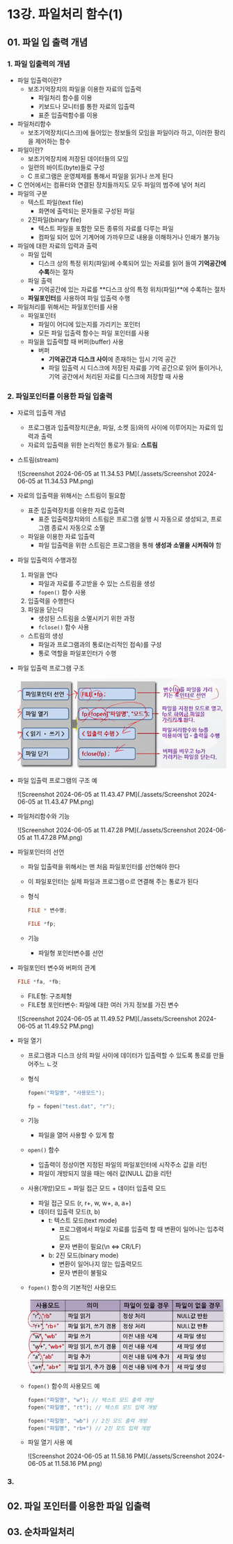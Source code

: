 # 13강. 파일처리 함수(1)

## 01. 파일 입 출력 개념

### 1. 파일 입출력의 개념

- 파일 입출력이란?
  - 보조기억장치의 파일을 이용한 자료의 입출력
    - 파일처리 함수를 이용
    - 키보드나 모니터를 통한 자료의 입출력
    - 표준 입출력함수를 이용
- 파일처리함수
  - 보조기억장치(디스크)에 들어있는 정보들의 모임을 파일이라 하고, 이러한 팡리을 제어하는 함수
- 파일이란?
  - 보조기억장치에 저장된 데이터들의 모임
  - 일련의 바이트(byte)들로 구성
  - C 프로그램은 운영체제를 통해서 파일을 읽거나 쓰게 된다
- C 언어에서는 컴퓨터와 연결된 장치들까지도 모두 파일의 범주에 넣어 처리
- 파일의 구분
  - 텍스트 파일(text file)
    - 화면에 출력되는 문자들로 구성된 파일
  - 2진파일(binary file)
    - 텍스트 파일을 포함한 모든 종류의 자료를 다루는 파일
    - 컴파일 되어 있어 기계어에 가까우므로 내용을 이해하거나 인쇄가 불가능
- 파일에 대한 자료의 입력과 출력
  - 파일 입력
    - 디스크 상의 특정 위치(파일)에 수록되어 있는 자료를 읽어 들여 **기억공간에 수록**하는 절차
  - 파일 출력
    - 기억공간에 있는 자료를 **디스크 상의 특정 위치(파일)**에 수록하는 절차
  - **파일포인터**를 사용하여 파일 입출력 수행
- 파일처리를 위해서는 파일포인터를 사용
  - 파일포인터
    - 파일이 어디에 있는지를 가리키는 포인터
    - 모든 파일 입출력 함수는 파일 포인터를 사용
  - 파일을 입출력할 때 버퍼(buffer) 사용
    - 버퍼
      - **기억공간과 디스크 사이**에 존재하는 임시 기억 공간
      - 파일 입출력 시 디스크에 저장된 자료를 기억 공간으로 읽어 들이거나, 기억 공간에서 처리된 자료를 디스크에 저장할 때 사용



### 2. 파일포인터를 이용한 파일 입출력

- 자료의 입출력 개념

  - 프로그램과 입출력장치(콘솔, 파일, 소켓 등)와의 사이에 이루어지는 자료의 입력과 출력
  - 자료의 입출력을 위한 논리적인 통로가 필요: **스트림**

- 스트림(stream)

  ![Screenshot 2024-06-05 at 11.34.53 PM](./assets/Screenshot 2024-06-05 at 11.34.53 PM.png)

- 자료의 입출력을 위해서는 스트림이 필요함

  - 표준 입출력장치를 이용한 자료 입출력
    - 표준 입출력장치와의 스트림은 프로그램 실행 시 자동으로 생성되고, 프로그램 종료시 자동으로 소멸
  - 파일을 이용한 자료 입출력
    - 파일 입출력을 위한 스트림은 프로그램을 통해 **생성과 소멸을 시켜줘야** 함

- 파일 입출력의 수행과정

  1. 파일을 연다
     - 파일과 자료를 주고받을 수 있는 스트림을 생성
     - `fopen()` 함수 사용
  2. 입출력을 수행한다
  3. 파일을 닫는다
     - 생성된 스트림을 소멸시키기 위한 과정
     - `fclose()` 함수 사용

  - 스트림의 생성
    - 파일과 프로그램과의 통로(논리적인 접속)를 구성
    - 통로 역할을 파일포인터가 수행

- 파일 입출력 프로그램 구조

  <img src="./assets/Screenshot 2024-06-05 at 11.42.11 PM.png" alt="Screenshot 2024-06-05 at 11.42.11 PM" style="zoom:80%;" /> 

- 파일 입출력 프로그램의 구조 예

  ![Screenshot 2024-06-05 at 11.43.47 PM](./assets/Screenshot 2024-06-05 at 11.43.47 PM.png) 

- 파일처리함수와 기능

  ![Screenshot 2024-06-05 at 11.47.28 PM](./assets/Screenshot 2024-06-05 at 11.47.28 PM.png) 

- 파일포인터의 선언

  - 파일 입출력을 위해서는 맨 처음 파일포인터를 선언해야 한다

  - 이 파일포인터는 실제 파일과 프로그램ㅇ르 연결해 주는 통로가 된다

  - 형식

    ```c
    FILE * 변수명;
    ```

    ```c
    FILE *fp;
    ```

  - 기능

    - 파일형 포인터변수를 선언

- 파일포인터 변수와 버퍼의 관계

  ```c
  FILE *fa, *fb;
  ```

  - FILE형: 구조체형
  - FILE형 포인터변수: 파일에 대한 여러 가지 정보를 가진 변수

  ![Screenshot 2024-06-05 at 11.49.52 PM](./assets/Screenshot 2024-06-05 at 11.49.52 PM.png) 

- 파일 열기

  - 프로그램과 디스크 상의 파일 사이에 데이터가 입출력할 수 있도록 통로를 만들어주느 ㄴ것

  - 형식

    ```c
    fopen("파일명", "사용모드");
    ```

    ```c
    fp = fopen("test.dat", "r");
    ```

  - 기능

    - 파일을 열어 사용할 수 있게 함

  - `open()` 함수

    - 입출력이 정상이면 지정된 파일의 파일포인터에 시작주소 값을 리턴
    - 파일이 개방되지 않을 때는 에러 값(NULL 값)을 리턴

  - 사용(개방)모드 = 파일 접근 모드 + 데이터 입출력 모드

    - 파일 접근 모드 (r, r+, w, w+, a, a+)
    - 데이터 입출력 모드(t, b)
      - t: 텍스트 모드(text mode)
        - 프로그램에서 파일로 자료를 입출력 할 때 변환이 일어나는 입추력모드
        - 문자 변환이 필요(\n <=> CR/LF)
      - b: 2진 모드(binary mode)
        - 변환이 일어나지 않는 입출력모드
        - 문자 변환이 불필요

  - `fopen()` 함수의 기본적인 사용모드

    <img src="./assets/Screenshot 2024-06-05 at 11.55.08 PM.png" alt="Screenshot 2024-06-05 at 11.55.08 PM" style="zoom:80%;" />

  - `fopen()` 함수의 사용모드 예

    ```c
    fopen("파일명", "w"); // 텍스트 모드 출력 개방
    fopen("파일명", "rt"); // 텍스트 모드 입력 개방
    ```

    ```c
    fopen("파일명", "wb") // 2진 모드 출력 개방
    fopen("파일명", "rb+") // 2진 모드 입력 개방
    ```

  - 파일 열기 사용 예

    ![Screenshot 2024-06-05 at 11.58.16 PM](./assets/Screenshot 2024-06-05 at 11.58.16 PM.png)

    

### 3. 



## 02. 파일 포인터를 이용한 파일 입출력



## 03. 순차파일처리

